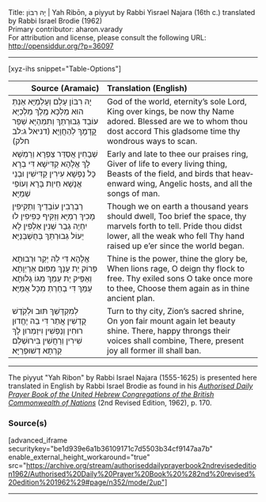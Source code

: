 <html>
<head></head>
<body>
Title: יָהּ רִבּוֹן | Yah Ribōn, a piyyut by Rabbi Yisrael Najara (16th c.) translated by Rabbi Israel Brodie (1962)<br />
Primary contributor: aharon.varady<br />
For attribution and license, please consult the following URL: <a href="http://opensiddur.org/?p=36097">http://opensiddur.org/?p=36097</a>
<p />
<hr />

[xyz-ihs snippet="Table-Options"]<table style="margin-left: auto; margin-right: auto;" class="draggable">
<thead><tr><th id="x" style="text-align: right;">Source (Aramaic)</th><th style="text-align: left;">Translation (English)</th></tr></thead>
<tbody>
<tr><td style="vertical-align:top;">
<div class="liturgy" lang="he">
יָהּ רִבּוֹן עָלַם וְעָלְמַיָּא
אַנְתְּ הוּא מַלְכָּא מֶֽלֶךְ מַלְכַיָּא
עוֹבַד גְּבוּרְתֵּךְ וְתִמְהַיָּא
שְׁפַר קֳדָמָךְ לְהַחֲוָיָּא׃ <span class="citation">(דניאל ג:לב חלק)</span>
</span></div></td>
 
<td style="vertical-align:top;">
<div class="english" lang="en">
God of the world, eternity’s sole Lord,
King over kings, be now thy Name adored.
Blessed are we to whom thou dost accord
This gladsome time thy wondrous ways to scan. 
</div></td></tr>


<tr><td style="vertical-align:top;">
<div class="liturgy" lang="he">
שְׁבָחִין אֲסַדֵּר צַפְרָא וְרַמְשָׁא
לָךְ אֱלָהָא קַדִּישָׁא דִּי בְרָא כָּל נַפְשָׁא
עִירִין קַדִּישִׁין וּבְנֵי אֱנָשָׁא
חֵיוַת בָּרָא וְעוֹפֵי שְׁמַיָּא׃
</span></div></td>
 
<td style="vertical-align:top;">
<div class="english" lang="en">
Early and late to thee our praises ring,
Giver of life to every living thing,
Beasts of the field, and birds that heavenward wing,
Angelic hosts, and all the songs of man.
</div></td></tr>


<tr><td style="vertical-align:top;">
<div class="liturgy" lang="he">
רַבְרְבִין עוֹבְדֵיךְ וְתַקִּיפִין
מָכִיךְ רְמַיָּא וְזַקִּיף כְּפִיפִין
לוּ יִחְיֶה גְבַר שְׁנִין אַלְפִין
לָא יֵעוֹל גְּבוּרְתֵּךְ בְּחֻשְׁבְּנַיָּא׃
</span></div></td>
 
<td style="vertical-align:top;">
<div class="english" lang="en">
Though we on earth a thousand years should dwell,
Too brief the space, thy marvels forth to tell.
Pride thou didst lower, all the weak who fell
Thy hand raised up e’er since the world began.
</div></td></tr>


<tr><td style="vertical-align:top;">
<div class="liturgy" lang="he">
אֱלָהָא דִּי לֵהּ יְקַר וּרְבוּתָא
פְּרוֹק יַת עָנָךְ מִפּוּם אַרְיְוָתָא
וְאַפֵּיק יַת עַמֵּךְ מִגּוֹ גָלוּתָא
עַמֵּךְ דִּי בְחַרְתְּ מִכָּל אֻמַּיָּא׃
</span></div></td>
 
<td style="vertical-align:top;">
<div class="english" lang="en">
Thine is the power, thine the glory be,
When lions rage, O deign thy flock to free.
Thy exiled sons O take once more to thee,
Choose them again as in thine ancient plan.
</div></td></tr>


<tr><td style="vertical-align:top;">
<div class="liturgy" lang="he">
לְמִקְדָּשֵׁךְ תּוּב וּלְקֹֽדֶשׁ קֻדְשִׁין
אֲתַר דִּי בֵהּ יֶחֱדוּן רוּחִין וְנַפְשִׁין
וִיזַמְּרוּן לָךְ שִׁירִין וְרַחֲשִׁין
בִּירוּשְׁלֵם קַרְתָּא דְשׁוּפְרַיָּא׃
</span></div></td>
 
<td style="vertical-align:top;">
<div class="english" lang="en">
Turn to thy city, Zion’s sacred shrine,
On yon fair mount again let beauty shine.
There, happy throngs their voices shall combine,
There, present joy all former ill shall ban.
</div></td></tr>
</tbody></table>

<hr />

The piyyut "Yah Ribon" by Rabbi Israel Najara (1555-1625) is presented here translated in English by Rabbi Israel Brodie as found in his <em><a href="/?p=28287">Authorised Daily Prayer Book of the United Hebrew Congregations of the British Commonwealth of Nations</a></em> (2nd Revised Edition, 1962), p. 170.

<h3>Source(s)</h3>

[advanced_iframe securitykey="be1d939e6a1b36109171c7d5503b34cf9147aa7b" enable_external_height_workaround="true" src="https://archive.org/stream/authoriseddailyprayerbook2ndrevisededition1962/Authorised%20Daily%20Prayer%20Book%20%282nd%20revised%20edition%201962%29#page/n352/mode/2up"]

<hr />

&nbsp;

</body>
</html>